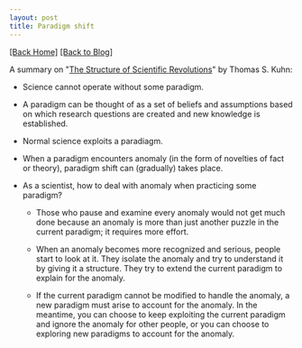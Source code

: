 ```yaml
---
layout: post
title: Paradigm shift
---  
```

[[Back Home]](/)  [[Back to Blog]](/blogs/post)   

A summary on "[The Structure of Scientific Revolutions](https://www.uky.edu/~eushe2/Pajares/kuhnsyn.html)" by Thomas S. Kuhn: 

* Science cannot operate without some paradigm.

* A paradigm can be thought of as a set of beliefs and assumptions based on which research questions are created and new knowledge is established.  

* Normal science exploits a paradiagm.  

* When a paradigm encounters anomaly (in the form of novelties of fact or theory), paradigm shift can (gradually) takes place. 

* As a scientist, how to deal with anomaly when practicing some paradigm?

    * Those who pause and examine every anomaly would not get much done because an anomaly is more than just another puzzle in the current paradigm; it requires more effort. 

    * When an anomaly becomes more recognized and serious, people start to look at it. They isolate the anomaly and try to understand it by giving it a structure. They try to extend the current paradigm to explain for the anomaly. 

    * If the current paradigm cannot be modified to handle the anomaly, a new paradigm must arise to account for the anomaly. In the meantime, you can choose to keep exploiting the current paradigm and ignore the anomaly for other people, or you can choose to exploring new paradigms to account for the anomaly.   